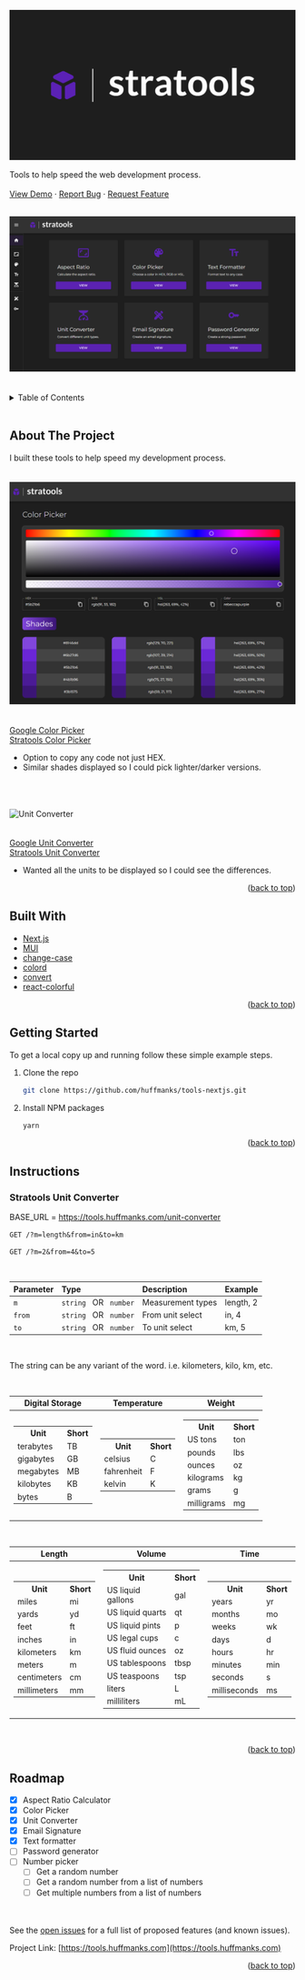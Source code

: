<div id="top"></div>
<br />

<div>
  <a href="https://tools.huffmanks.com">
        <img src="./public/logos/stratools-banner.png" alt="example screenshot">
    </a>
    <p>
        Tools to help speed the web development process.
        <br />
        <br />
        <a href="https://tools.huffmanks.com">View Demo</a>
        ·
        <a href="https://github.com/huffmanks/tools-nextjs/issues">Report Bug</a>
        ·
        <a href="https://github.com/huffmanks/tools-nextjs/issues">Request Feature</a>
    </p>
    <br />
    <a href="https://tools.huffmanks.com">
        <img src="https://github.com/huffmanks/tools-nextjs/blob/main/public/previews/stratools.png?raw=true" alt="example screenshot">
    </a>
</div>

<br />
<br />

<!-- TABLE OF CONTENTS -->
<details>
  <summary>Table of Contents</summary>
  <ol>
    <li><a href="#about-the-project">About The Project</a></li>
    <li><a href="#built-with">Built With</a></li>
    <li><a href="#getting-started">Getting Started</a></li>
    <li><a href="#instructions">Instructions</a></li>
    <li><a href="#roadmap">Roadmap</a></li>
  </ol>
</details>
<br />

<!-- ABOUT THE PROJECT -->

## About The Project

I built these tools to help speed my development process.
\
\
\
![Color Picker](https://github.com/huffmanks/tools-nextjs/blob/main/public/readme/color-picker-readme.png?raw=true)
\
\
\
[Google Color Picker](https://www.google.com/search?q=color+picker)
\
[Stratools Color Picker](https://tools.huffmanks.com/color-picker)

-   Option to copy any code not just HEX.
-   Similar shades displayed so I could pick lighter/darker versions.

\
\
\
![Unit Converter](https://github.com/huffmanks/tools-nextjs/blob/main/public/reademe/unit-converter-readme.png?raw=true)
\
\
\
[Google Unit Converter](https://www.google.com/search?q=unit+converter)
\
[Stratools Unit Converter](https://tools.huffmanks.com/unit-converter)

-   Wanted all the units to be displayed so I could see the differences.

<p align="right">(<a href="#top">back to top</a>)</p>

<!-- BUILT WITH -->

## Built With

-   [Next.js](https://nextjs.org/)
-   [MUI](https://mui.com/)
-   [change-case](https://www.npmjs.com/package/change-case)
-   [colord](https://www.npmjs.com/package/colord)
-   [convert](https://www.npmjs.com/package/convert)
-   [react-colorful](https://www.npmjs.com/package/react-colorful)

<p align="right">(<a href="#top">back to top</a>)</p>

<!-- GETTING STARTED -->

## Getting Started

To get a local copy up and running follow these simple example steps.

1. Clone the repo
    ```sh
    git clone https://github.com/huffmanks/tools-nextjs.git
    ```
2. Install NPM packages
    ```sh
    yarn
    ```

<p align="right">(<a href="#top">back to top</a>)</p>

<!-- INSTRUCTIONS -->

## Instructions

### Stratools Unit Converter

BASE_URL = https://tools.huffmanks.com/unit-converter

```http
GET /?m=length&from=in&to=km
```

```http
GET /?m=2&from=4&to=5
```

<br />

| Parameter | Type                               | Description       | Example   |
| :-------- | :--------------------------------- | :---------------- | :-------- |
| `m`       | `string` &nbsp; OR &nbsp; `number` | Measurement types | length, 2 |
| `from`    | `string` &nbsp; OR &nbsp; `number` | From unit select  | in, 4     |
| `to`      | `string` &nbsp; OR &nbsp; `number` | To unit select    | km, 5     |

<br />

The string can be any variant of the word. i.e. kilometers, kilo, km, etc.

<br />

<table>
    <thead>
        <tr>
            <th>Digital Storage</th>
            <th>Temperature</th>
            <th>Weight</th>
        </tr>
    </thead>
    <tbody>
        <tr>
            <td>
                <table>
                    <tbody>
                        <tr>
                            <th>Unit</th>
                            <th>Short</th>
                        </tr>
                        <tr>
                            <td>terabytes</td>
                            <td>TB</td>
                        </tr>
                        <tr>
                            <td>gigabytes</td>
                            <td>GB</td>
                        </tr>
                        <tr>
                            <td>megabytes</td>
                            <td>MB</td>
                        </tr>
                        <tr>
                            <td>kilobytes</td>
                            <td>KB</td>
                        </tr>
                        <tr>
                            <td>bytes</td>
                            <td>B</td>
                        </tr>
                    </tbody>
                </table>
            </td>
            <td>
                <table>
                    <tbody>
                        <tr>
                            <th>Unit</th>
                            <th>Short</th>
                        </tr>
                        <tr>
                            <td>celsius</td>
                            <td>C</td>
                        </tr>
                        <tr>
                            <td>fahrenheit</td>
                            <td>F</td>
                        </tr>
                        <tr>
                            <td>kelvin</td>
                            <td>K</td>
                        </tr>
                    </tbody>
                </table>
            </td>
            <td>
                <table>
                    <tbody>
                        <tr>
                            <th>Unit</th>
                            <th>Short</th>
                        </tr>
                        <tr>
                            <td>US tons</td>
                            <td>ton</td>
                        </tr>
                        <tr>
                            <td>pounds</td>
                            <td>lbs</td>
                        </tr>
                        <tr>
                            <td>ounces</td>
                            <td>oz</td>
                        </tr>
                        <tr>
                            <td>kilograms</td>
                            <td>kg</td>
                        </tr>
                        <tr>
                            <td>grams</td>
                            <td>g</td>
                        </tr>
                        <tr>
                            <td>milligrams</td>
                            <td>mg</td>
                        </tr>
                    </tbody>
                </table>
            </td>
        </tr>
    </tbody>
</table>

<br />

<table>
    <thead>
        <tr>
            <th>Length</th>
            <th>Volume</th>
            <th>Time</th>
        </tr>
    </thead>
    <tbody>
        <tr>
            <td>
                <table>
                    <tbody>
                        <tr>
                            <th>Unit</th>
                            <th>Short</th>
                        </tr>
                        <tr>
                            <td>miles</td>
                            <td>mi</td>
                        </tr>
                        <tr>
                            <td>yards</td>
                            <td>yd</td>
                        </tr>
                        <tr>
                            <td>feet</td>
                            <td>ft</td>
                        </tr>
                        <tr>
                            <td>inches</td>
                            <td>in</td>
                        </tr>
                        <tr>
                            <td>kilometers</td>
                            <td>km</td>
                        </tr>
                        <tr>
                            <td>meters</td>
                            <td>m</td>
                        </tr>
                        <tr>
                            <td>centimeters</td>
                            <td>cm</td>
                        </tr>
                        <tr>
                            <td>millimeters</td>
                            <td>mm</td>
                        </tr>
                    </tbody>
                </table>
            </td>
            <td>
                <table>
                    <tbody>
                        <tr>
                            <th>Unit</th>
                            <th>Short</th>
                        </tr>
                        <tr>
                            <td>US liquid gallons</td>
                            <td>gal</td>
                        </tr>
                        <tr>
                            <td>US liquid quarts</td>
                            <td>qt</td>
                        </tr>
                        <tr>
                            <td>US liquid pints</td>
                            <td>p</td>
                        </tr>
                        <tr>
                            <td>US legal cups</td>
                            <td>c</td>
                        </tr>
                        <tr>
                            <td>US fluid ounces</td>
                            <td>oz</td>
                        </tr>
                        <tr>
                            <td>US tablespoons</td>
                            <td>tbsp</td>
                        </tr>
                        <tr>
                            <td>US teaspoons</td>
                            <td>tsp</td>
                        </tr>
                        <tr>
                            <td>liters</td>
                            <td>L</td>
                        </tr>
                        <tr>
                            <td>milliliters</td>
                            <td>mL</td>
                        </tr>
                    </tbody>
                </table>
            </td>
            <td>
                <table>
                    <tbody>
                        <tr>
                            <th>Unit</th>
                            <th>Short</th>
                        </tr>
                        <tr>
                            <td>years</td>
                            <td>yr</td>
                        </tr>
                        <tr>
                            <td>months</td>
                            <td>mo</td>
                        </tr>
                        <tr>
                            <td>weeks</td>
                            <td>wk</td>
                        </tr>
                        <tr>
                            <td>days</td>
                            <td>d</td>
                        </tr>
                        <tr>
                            <td>hours</td>
                            <td>hr</td>
                        </tr>
                        <tr>
                            <td>minutes</td>
                            <td>min</td>
                        </tr>
                        <tr>
                            <td>seconds</td>
                            <td>s</td>
                        </tr>
                        <tr>
                            <td>milliseconds</td>
                            <td>ms</td>
                        </tr>
                    </tbody>
                </table>
            </td>
        </tr>
    </tbody>
</table>

<br />

<p align="right">(<a href="#top">back to top</a>)</p>

<!-- ROADMAP -->

## Roadmap

-   [x] Aspect Ratio Calculator
-   [x] Color Picker
-   [x] Unit Converter
-   [x] Email Signature
-   [x] Text formatter
-   [ ] Password generator
-   [ ] Number picker
    -   [ ] Get a random number
    -   [ ] Get a random number from a list of numbers
    -   [ ] Get multiple numbers from a list of numbers

\
\
See the [open issues](https://github.com/huffmanks/tools-nextjs/issues) for a full list of proposed features (and known issues).

Project Link: [https://tools.huffmanks.com](https://tools.huffmanks.com)

<p align="right">(<a href="#top">back to top</a>)</p>
